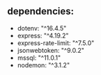 ## dependencies:
* dotenv: "^16.4.5"
* express: "^4.19.2"
* express-rate-limit: "^7.5.0"
* jsonwebtoken: "^9.0.2"
* mssql: "^11.0.1"
* nodemon: "^3.1.2"
